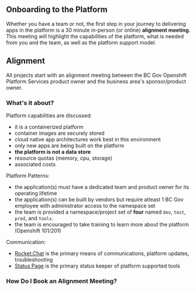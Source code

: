 ## Onboarding to the Platform

Whether you have a team or not, the first step in your journey to delivering apps in the platform is a 30 minute in-person (or online) 
__alignment meeting__. This meeting will highlight the capabilities of the platform, what is needed from you and the team, as well as the
platform support model. 

## Alignment

All projects start with an alignment meeting between the BC Gov Openshift Platform Services product owner and the business area's 
sponsor/product owner. 

### What's it about?

Platform capabilities are discussed:
- it is a containerized platform
- container images are securely stored
- cloud native app architectures work best in this environment
- only new apps are being built on the platform
- __the platform is not a data store__
- resource quotas (memory, cpu, storage)
- associated costs

Platform Patterns:
- the application(s) must have a dedicated team and product owner for its operating lifetime
- the application(s) can be built by vendors but require atleast 1 BC Gov employee with administrator access to the namespace set
- the team is provided a namespace/project set of __four__ named `dev`, `test`, `prod`, and `tools`.
- the team is encouraged to take training to learn more about the platform (Openshift 101/201)


Communication:
- [Rocket.Chat](https://chat.pathfinder.gov.bc.ca) is the primary means of communications, platform updates, troubleshooting
- [Status Page](https://status.developer.gov.bc.ca) is the primary status keeper of platform supported tools


### How Do I Book an Alignment Meeting?

